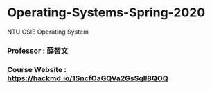 # Operating-Systems-Spring-2020
NTU CSIE Operating System

### Professor : [薛智文](https://www.csie.ntu.edu.tw/~cwhsueh/)
### Course Website : https://hackmd.io/1SncfOaGQVa2GsSgll8QOQ
